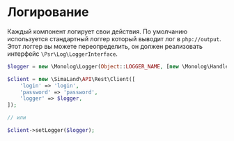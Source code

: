 # Логирование

Каждый компонент логирует свои действия.
По умолчанию используется стандартный логгер который выводит лог в `php://output`.
Этот логгер вы можете переопределить, он должен реализовать интерфейс `\Psr\Log\LoggerInterface`.

```php
$logger = new \Monolog\Logger(Object::LOGGER_NAME, [new \Monolog\Handler\NullHandler()]);

$client = new \SimaLand\API\Rest\Client([
    'login' => 'login',
    'password' => 'password',
    'logger' => $logger,
]);

// или

$client->setLogger($logger);
```
